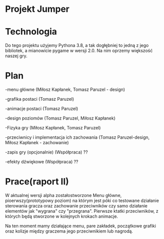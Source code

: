 # Projekt Jumper


# Technologia
Do tego projektu użyjemy Pythona 3.8, a tak dogłębniej to jedną z jego bibliotek, a mianowicie pygame w wersji 2.0. Na nim oprzemy większość naszej gry.

# Plan
-menu główne (Miłosz Kapłanek, Tomasz Paruzel - design)

-grafika postaci (Tomasz Paruzel)

-animacje postaci (Tomasz Paruzel)

-design poziomów (Tomasz Paruzel, Miłosz Kapłanek)

-Fizyka gry (Miłosz Kapłanek, Tomasz Paruzel)

-przeciwnicy i implementacja ich zachowania (Tomasz Paruzel-design, Miłosz Kapłanek - zachowanie)

-zapis gry (opcjonalnie) (Współpraca) ??

-efekty dźwiękowe (Współpraca) ??

# Prace(raport II)
W aktualnej wersji alpha zostałostworzone Menu główne, pioerwszy(prototypowy poziom) na którym jest póki co testowane działanie sterowania gracza oraz zachowanie przeciwników czy samo działanie elementów jak "wygrana" czy "przegrana". Pierwsze ktatki przeciwników, z których będą stworzone w kolejnych krokach animacje.

Na ten moment mamy działające menu, pare zakładek, początkowe grafiki oraz kolizje między graczema jego przeciwnikiem lub nagrodą.
